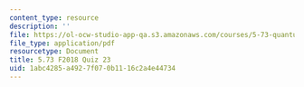 ```yaml
---
content_type: resource
description: ''
file: https://ol-ocw-studio-app-qa.s3.amazonaws.com/courses/5-73-quantum-mechanics-i-fall-2018/1abc4285a4927f070b1116c2a4e44734_MIT5_73F18_quiz23.pdf
file_type: application/pdf
resourcetype: Document
title: 5.73 F2018 Quiz 23
uid: 1abc4285-a492-7f07-0b11-16c2a4e44734
---
```

